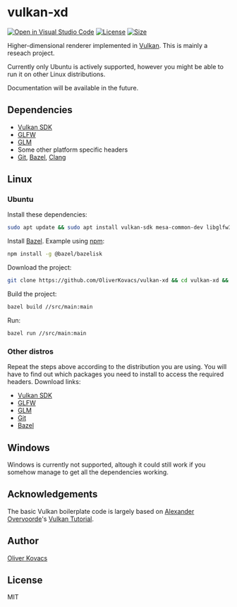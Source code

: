 # vulkan-xd

[![Open in Visual Studio Code](https://open.vscode.dev/badges/open-in-vscode.svg)](https://open.vscode.dev/OliverKovacs/vulkan-xd)
[![License](https://img.shields.io/github/license/OliverKovacs/vulkan-xd)](https://github.com/OliverKovacs/vulkan-xd/blob/main/LICENSE.md)
[![Size](https://img.shields.io/github/repo-size/OliverKovacs/vulkan-xd)]()

Higher-dimensional renderer implemented in [Vulkan](https://www.vulkan.org/). This is mainly a reseach project. 

Currently only Ubuntu is actively supported, however you might be able to run it on other Linux distributions.

Documentation will be available in the future.

## Dependencies
- [Vulkan SDK](https://www.lunarg.com/vulkan-sdk/)
- [GLFW](https://www.glfw.org/)
- [GLM](https://github.com/g-truc/glm)
- Some other platform specific headers
- [Git](https://git-scm.com/), [Bazel](https://bazel.build/), [Clang](https://clang.llvm.org/) 

## Linux

### Ubuntu

Install these dependencies:
```bash
sudo apt update && sudo apt install vulkan-sdk mesa-common-dev libglfw3 libglfw3-dev libglm-dev xrandx-dev libxinerama-dev libxcursor-dev libxi-dev libxxf86vm-dev git clang
```

Install [Bazel](https://docs.bazel.build/versions/4.2.1/install-ubuntu.html). Example using [npm](https://nodejs.org/en/):

```bash
npm install -g @bazel/bazelisk
```

Download the project:
```bash
git clone https://github.com/OliverKovacs/vulkan-xd && cd vulkan-xd && git submodule update --recursive --init
```

Build the project:
```bash
bazel build //src/main:main
```

Run:
```bash
bazel run //src/main:main
```

### Other distros

Repeat the steps above according to the distribution you are using. You will have to find out which packages you need to install to access the required headers. Download links:
- [Vulkan SDK](https://vulkan.lunarg.com/sdk/home#linux)
- [GLFW](https://www.glfw.org/download)
- [GLM](https://github.com/g-truc/glm)
- [Git](https://git-scm.com/download/linux)
- [Bazel](https://docs.bazel.build/versions/4.2.1/install.html)

## Windows
Windows is currently not supported, altough it could still work if you somehow manage to get all the dependencies working.

## Acknowledgements
The basic Vulkan boilerplate code is largely based on [Alexander Overvoorde](https://github.com/Overv)'s [Vulkan Tutorial](https://vulkan-tutorial.com/).

## Author
[Oliver Kovacs](https://github.com/OliverKovacs)

## License
MIT
